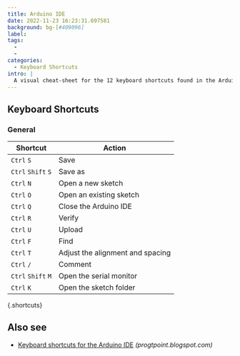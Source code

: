 ```yaml
---
title: Arduino IDE
date: 2022-11-23 16:23:31.697581
background: bg-[#409096]
label:
tags:
  -
  -
categories:
  - Keyboard Shortcuts
intro: |
  A visual cheat-sheet for the 12 keyboard shortcuts found in the Arduino IDE
---
```


## Keyboard Shortcuts

### General

| Shortcut           | Action                           |
| ------------------ | -------------------------------- |
| `Ctrl` `S`         | Save                             |
| `Ctrl` `Shift` `S` | Save as                          |
| `Ctrl` `N`         | Open a new sketch                |
| `Ctrl` `O`         | Open an existing sketch          |
| `Ctrl` `Q`         | Close the Arduino IDE            |
| `Ctrl` `R`         | Verify                           |
| `Ctrl` `U`         | Upload                           |
| `Ctrl` `F`         | Find                             |
| `Ctrl` `T`         | Adjust the alignment and spacing |
| `Ctrl` `/`         | Comment                          |
| `Ctrl` `Shift` `M` | Open the serial monitor          |
| `Ctrl` `K`         | Open the sketch folder           |

{.shortcuts}

## Also see

- [Keyboard shortcuts for the Arduino IDE](https://progtpoint.blogspot.com/2017/02/arduino-keyboard-shortcuts.html) _(progtpoint.blogspot.com)_
